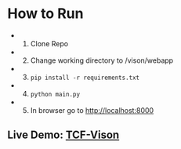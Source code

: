 # How to Run

- 1. Clone Repo
- 2. Change working directory to /vison/webapp
- 3. `pip install -r requirements.txt`
- 4. `python main.py`
- 5. In browser go to [http://localhost:8000](http://localhost:8000)

## Live Demo: [TCF-Vison](https://tcf-vison.eu-gb.mybluemix.net)
